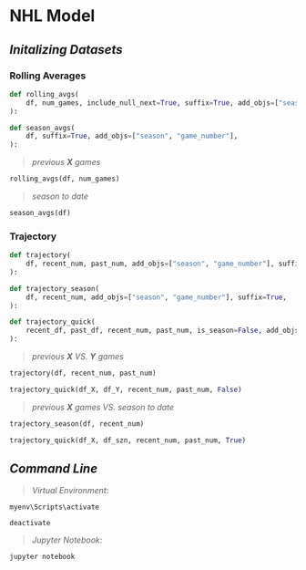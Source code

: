 # NHL Model

## _Initalizing Datasets_

### Rolling Averages
```python
def rolling_avgs(
    df, num_games, include_null_next=True, suffix=True, add_objs=["season", "game_number"],
):
```
```python
def season_avgs(
    df, suffix=True, add_objs=["season", "game_number"],
):
```
> _previous **X** games_
```python
rolling_avgs(df, num_games)
```
> _season to date_
```python
season_avgs(df)
```

### Trajectory
```python
def trajectory(
    df, recent_num, past_num, add_objs=["season", "game_number"], suffix=True,
):
```
```python
def trajectory_season(
    df, recent_num, add_objs=["season", "game_number"], suffix=True,
):
```
```python
def trajectory_quick(
    recent_df, past_df, recent_num, past_num, is_season=False, add_objs=["season", "game_number"], suffix=False,
):
```
>  _previous **X** VS. **Y** games_
```python
trajectory(df, recent_num, past_num)
```
```python
trajectory_quick(df_X, df_Y, recent_num, past_num, False)
```
> _previous **X** games VS. season to date_
  ```python
trajectory_season(df, recent_num)
  ```
```python
trajectory_quick(df_X, df_szn, recent_num, past_num, True)  
```

## _Command Line_
> _Virtual Environment_:
```console
myenv\Scripts\activate
```
```console
deactivate
```
> _Jupyter Notebook_:
```console
jupyter notebook
```
